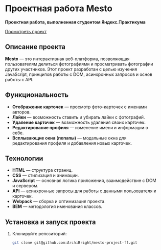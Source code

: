 # Проектная работа Mesto

**Проектная работа, выполненная студентом Яндекс.Практикума**

[Посмотреть проект](https://ArchiBright.github.io/mesto-project-ff)

## Описание проекта

**Mesto** — это интерактивная веб-платформа, позволяющая пользователям делиться фотографиями и просматривать фотографии других участников. Этот проект разработан с целью изучения JavaScript, принципов работы с DOM, асинхронных запросов и основ работы с API.

## Функциональность

- **Отображение карточек** — просмотр фото-карточек с именами авторов.
- **Лайки** — возможность ставить и убирать лайки с фотографий.
- **Удаление карточек** — возможность удаления своих карточек.
- **Редактирование профиля** — изменение имени и информации о себе.
- **Всплывающие окна (попапы)** — модальные окна для редактирования профиля и добавления новых карточек.

## Технологии

- **HTML** — структура страниц.
- **CSS** — стилизация и анимации.
- **JavaScript** — основная логика приложения, взаимодействие с DOM и сервером.
- **API** — асинхронные запросы для работы с данными пользователя и карточек.
- **Webpack** — сборка и оптимизация проекта.
- **BEM** — методология именования классов.

## Установка и запуск проекта

1. Клонируйте репозиторий:
   ```bash
   git clone git@github.com:ArchiBright/mesto-project-ff.git
